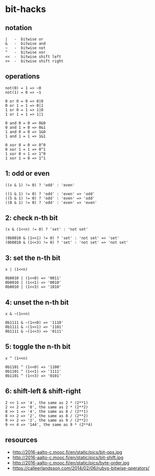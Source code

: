 # bit-hacks

## notation
```
|   -  bitwise or
&   -  bitwise and
~   -  bitwise not
^   -  bitwise xor
<<  -  bitwise shift left
>>  -  bitwise shift right
```

## operations
```
not(0) = 1 => ~0
not(1) = 0 => ~1

0 or 0 = 0 => 0|0
0 or 1 = 1 => 0|1
1 or 0 = 1 => 1|0
1 or 1 = 1 => 1|1

0 and 0 = 0 => 0&0
0 and 1 = 0 => 0&1
1 and 0 = 0 => 1&0
1 and 1 = 1 => 1&1

0 xor 0 = 0 => 0^0
0 xor 1 = 1 => 0^1
1 xor 0 = 1 => 1^0
1 xor 1 = 0 => 1^1
```

## 1: odd or even
```
((x & 1) != 0) ? 'odd' : 'even'
```
```
((1 & 1) != 0) ? 'odd' : 'even' => 'odd'
((5 & 1) != 0) ? 'odd' : 'even' => 'odd'
((8 & 1) != 0) ? 'odd' : 'even' => 'even'
```

## 2: check n-th bit
```
(x & (1<<n) != 0) ? 'set' : 'not set'
```
```
(0b0010 & (1<<1) != 0) ? 'set' : 'not set' => 'set'
(0b0010 & (1<<3) != 0) ? 'set' : 'not set' => 'not set'
```

## 3: set the n-th bit
```
x | (1<<n)
```
```
0b0010 | (1<<0) => '0011'
0b0010 | (1<<1) => '0010'
0b0010 | (1<<3) => '1010'
```

## 4: unset the n-th bit
```
x & ~(1<<n)
```
```
0b1111 & ~(1<<0) => '1110'
0b1111 & ~(1<<1) => '1101'
0b1111 & ~(1<<3) => '0111'
```

## 5: toggle the n-th bit
```
x ^ (1<<n)
```
```
0b1101 ^ (1<<0) => '1100'
0b1101 ^ (1<<1) => '1111'
0b1101 ^ (1<<3) => '0101'
```

## 6: shift-left & shift-right
```
2 << 1 => '4', the same as 2 * (2**1)
2 << 2 => '8', the same as 2 * (2**2)
8 >> 1 => '4', the same as 8 / (2**1)
8 >> 2 => '2', the same as 8 / (2**2)
9 >> 2 => '2', the same as 9 / (2**2)
9 << 4 => '144', the same as 9 * (2**4)
```

## resources
- http://2016-aalto-c.mooc.fi/en/static/pics/bit-ops.jpg
- http://2016-aalto-c.mooc.fi/en/static/pics/bit-shift.jpg
- http://2016-aalto-c.mooc.fi/en/static/pics/byte-order.jpg
- https://calleerlandsson.com/2014/02/06/rubys-bitwise-operators/
